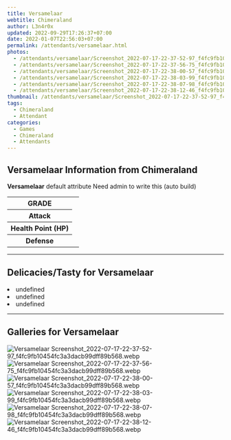 ```yaml
---
title: Versamelaar
webtitle: Chimeraland
author: L3n4r0x
updated: 2022-09-29T17:26:37+07:00
date: 2022-01-07T22:56:03+07:00
permalink: /attendants/versamelaar.html
photos:
  - /attendants/versamelaar/Screenshot_2022-07-17-22-37-52-97_f4fc9fb10454fc3a3dacb99dff89b568.webp
  - /attendants/versamelaar/Screenshot_2022-07-17-22-37-56-75_f4fc9fb10454fc3a3dacb99dff89b568.webp
  - /attendants/versamelaar/Screenshot_2022-07-17-22-38-00-57_f4fc9fb10454fc3a3dacb99dff89b568.webp
  - /attendants/versamelaar/Screenshot_2022-07-17-22-38-03-99_f4fc9fb10454fc3a3dacb99dff89b568.webp
  - /attendants/versamelaar/Screenshot_2022-07-17-22-38-07-98_f4fc9fb10454fc3a3dacb99dff89b568.webp
  - /attendants/versamelaar/Screenshot_2022-07-17-22-38-12-46_f4fc9fb10454fc3a3dacb99dff89b568.webp
thumbnail: /attendants/versamelaar/Screenshot_2022-07-17-22-37-52-97_f4fc9fb10454fc3a3dacb99dff89b568.webp
tags:
  - Chimeraland
  - Attendant
categories:
  - Games
  - Chimeraland
  - Attendants
---
```


<section id="bootstrap-wrapper"><link rel="stylesheet" href="https://cdn.statically.io/gh/dimaslanjaka/Web-Manajemen/40ac3225/css/bootstrap-4.5-wrapper.css"/><h1>Versamelaar Information from Chimeraland</h1><p><b>Versamelaar</b> default attribute Need admin to write this (auto build)<table><tr><th>GRADE</th><td></td></tr><tr><th>Attack</th><td></td></tr><tr><th>Health Point (HP)</th><td></td></tr><tr><th>Defense</th><td></td></tr></table></p><hr/><h2>Delicacies/Tasty for Versamelaar</h2><li class="d-flex justify-content-between">undefined </li><li class="d-flex justify-content-between">undefined </li><li class="d-flex justify-content-between">undefined </li><hr/><div id="gallery"><h2>Galleries for Versamelaar</h2><div class="row"><div class="col-lg-6 col-12"><img src="/chimeraland/attendants/versamelaar/Screenshot_2022-07-17-22-37-52-97_f4fc9fb10454fc3a3dacb99dff89b568.webp" alt="Versamelaar Screenshot_2022-07-17-22-37-52-97_f4fc9fb10454fc3a3dacb99dff89b568.webp"/></div><div class="col-lg-6 col-12"><img src="/chimeraland/attendants/versamelaar/Screenshot_2022-07-17-22-37-56-75_f4fc9fb10454fc3a3dacb99dff89b568.webp" alt="Versamelaar Screenshot_2022-07-17-22-37-56-75_f4fc9fb10454fc3a3dacb99dff89b568.webp"/></div><div class="col-lg-6 col-12"><img src="/chimeraland/attendants/versamelaar/Screenshot_2022-07-17-22-38-00-57_f4fc9fb10454fc3a3dacb99dff89b568.webp" alt="Versamelaar Screenshot_2022-07-17-22-38-00-57_f4fc9fb10454fc3a3dacb99dff89b568.webp"/></div><div class="col-lg-6 col-12"><img src="/chimeraland/attendants/versamelaar/Screenshot_2022-07-17-22-38-03-99_f4fc9fb10454fc3a3dacb99dff89b568.webp" alt="Versamelaar Screenshot_2022-07-17-22-38-03-99_f4fc9fb10454fc3a3dacb99dff89b568.webp"/></div><div class="col-lg-6 col-12"><img src="/chimeraland/attendants/versamelaar/Screenshot_2022-07-17-22-38-07-98_f4fc9fb10454fc3a3dacb99dff89b568.webp" alt="Versamelaar Screenshot_2022-07-17-22-38-07-98_f4fc9fb10454fc3a3dacb99dff89b568.webp"/></div><div class="col-lg-6 col-12"><img src="/chimeraland/attendants/versamelaar/Screenshot_2022-07-17-22-38-12-46_f4fc9fb10454fc3a3dacb99dff89b568.webp" alt="Versamelaar Screenshot_2022-07-17-22-38-12-46_f4fc9fb10454fc3a3dacb99dff89b568.webp"/></div></div></div></section>